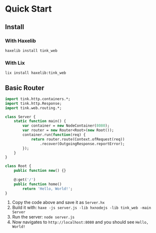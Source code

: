 # Quick Start

## Install

### With Haxelib

`haxelib install tink_web`

### With Lix

`lix install haxelib:tink_web`

## Basic Router

```haxe
import tink.http.containers.*;
import tink.http.Response;
import tink.web.routing.*;

class Server {
	static function main() {
		var container = new NodeContainer(8080);
		var router = new Router<Root>(new Root());
		container.run(function(req) {
			return router.route(Context.ofRequest(req))
				.recover(OutgoingResponse.reportError);
		});
	}
}

class Root {
	public function new() {}
	
	@:get('/')
	public function home()
		return 'Hello, World!';
}
```

1. Copy the code above and save it as `Server.hx`
1. Build it with: `haxe -js server.js -lib hxnodejs -lib tink_web -main Server`
1. Run the server: `node server.js`
1. Now navigates to `http://localhost:8080` and you should see `Hello, World!`